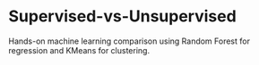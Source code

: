 # Supervised-vs-Unsupervised
Hands-on machine learning comparison using Random Forest for regression and KMeans for clustering.
